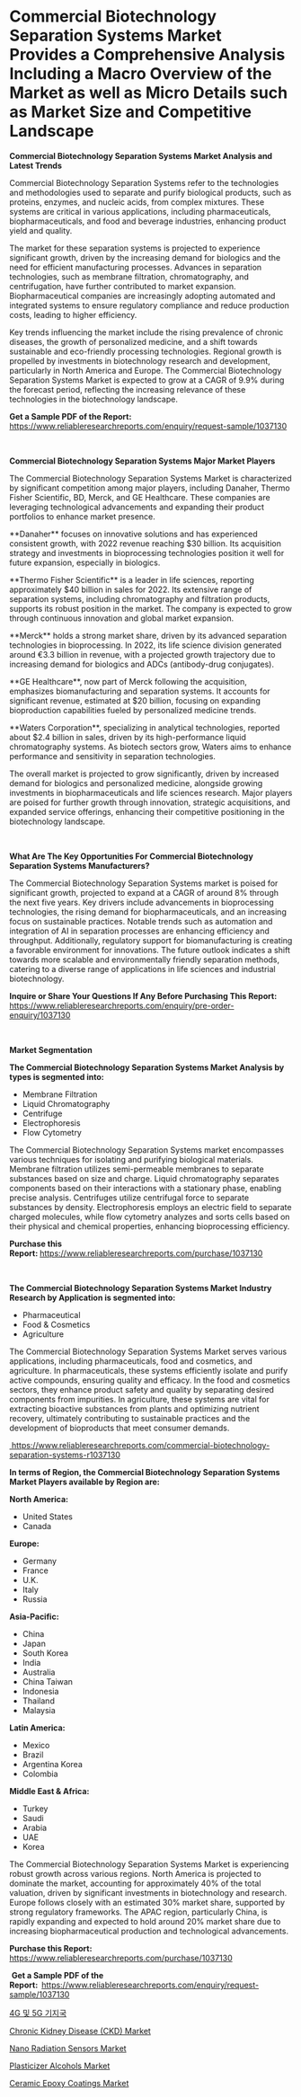 <p><h1>Commercial Biotechnology Separation Systems Market Provides a Comprehensive Analysis Including a Macro Overview of the Market as well as Micro Details such as Market Size and Competitive Landscape</h1></p><p><strong>Commercial Biotechnology Separation Systems Market Analysis and Latest Trends</strong></p>
<p><p>Commercial Biotechnology Separation Systems refer to the technologies and methodologies used to separate and purify biological products, such as proteins, enzymes, and nucleic acids, from complex mixtures. These systems are critical in various applications, including pharmaceuticals, biopharmaceuticals, and food and beverage industries, enhancing product yield and quality.</p><p>The market for these separation systems is projected to experience significant growth, driven by the increasing demand for biologics and the need for efficient manufacturing processes. Advances in separation technologies, such as membrane filtration, chromatography, and centrifugation, have further contributed to market expansion. Biopharmaceutical companies are increasingly adopting automated and integrated systems to ensure regulatory compliance and reduce production costs, leading to higher efficiency.</p><p>Key trends influencing the market include the rising prevalence of chronic diseases, the growth of personalized medicine, and a shift towards sustainable and eco-friendly processing technologies. Regional growth is propelled by investments in biotechnology research and development, particularly in North America and Europe. The Commercial Biotechnology Separation Systems Market is expected to grow at a CAGR of 9.9% during the forecast period, reflecting the increasing relevance of these technologies in the biotechnology landscape.</p></p>
<p><strong>Get a Sample PDF of the Report:&nbsp;</strong> <a href="https://www.reliableresearchreports.com/enquiry/request-sample/1037130">https://www.reliableresearchreports.com/enquiry/request-sample/1037130</a></p>
<p>&nbsp;</p>
<p><strong>Commercial Biotechnology Separation Systems Major Market Players</strong></p>
<p><p>The Commercial Biotechnology Separation Systems Market is characterized by significant competition among major players, including Danaher, Thermo Fisher Scientific, BD, Merck, and GE Healthcare. These companies are leveraging technological advancements and expanding their product portfolios to enhance market presence.</p><p>**Danaher** focuses on innovative solutions and has experienced consistent growth, with 2022 revenue reaching $30 billion. Its acquisition strategy and investments in bioprocessing technologies position it well for future expansion, especially in biologics.</p><p>**Thermo Fisher Scientific** is a leader in life sciences, reporting approximately $40 billion in sales for 2022. Its extensive range of separation systems, including chromatography and filtration products, supports its robust position in the market. The company is expected to grow through continuous innovation and global market expansion.</p><p>**Merck** holds a strong market share, driven by its advanced separation technologies in bioprocessing. In 2022, its life science division generated around €3.3 billion in revenue, with a projected growth trajectory due to increasing demand for biologics and ADCs (antibody-drug conjugates).</p><p>**GE Healthcare**, now part of Merck following the acquisition, emphasizes biomanufacturing and separation systems. It accounts for significant revenue, estimated at $20 billion, focusing on expanding bioproduction capabilities fueled by personalized medicine trends.</p><p>**Waters Corporation**, specializing in analytical technologies, reported about $2.4 billion in sales, driven by its high-performance liquid chromatography systems. As biotech sectors grow, Waters aims to enhance performance and sensitivity in separation technologies.</p><p>The overall market is projected to grow significantly, driven by increased demand for biologics and personalized medicine, alongside growing investments in biopharmaceuticals and life sciences research. Major players are poised for further growth through innovation, strategic acquisitions, and expanded service offerings, enhancing their competitive positioning in the biotechnology landscape.</p></p>
<p>&nbsp;</p>
<p><strong>What Are The Key Opportunities For Commercial Biotechnology Separation Systems Manufacturers?</strong></p>
<p><p>The Commercial Biotechnology Separation Systems market is poised for significant growth, projected to expand at a CAGR of around 8% through the next five years. Key drivers include advancements in bioprocessing technologies, the rising demand for biopharmaceuticals, and an increasing focus on sustainable practices. Notable trends such as automation and integration of AI in separation processes are enhancing efficiency and throughput. Additionally, regulatory support for biomanufacturing is creating a favorable environment for innovations. The future outlook indicates a shift towards more scalable and environmentally friendly separation methods, catering to a diverse range of applications in life sciences and industrial biotechnology.</p></p>
<p><strong>Inquire or Share Your Questions If Any Before Purchasing This Report:</strong> <a href="https://www.reliableresearchreports.com/enquiry/pre-order-enquiry/1037130">https://www.reliableresearchreports.com/enquiry/pre-order-enquiry/1037130</a></p>
<p>&nbsp;</p>
<p><strong>Market Segmentation</strong></p>
<p><strong>The Commercial Biotechnology Separation Systems Market Analysis by types is segmented into:</strong></p>
<p><ul><li>Membrane Filtration</li><li>Liquid Chromatography</li><li>Centrifuge</li><li>Electrophoresis</li><li>Flow Cytometry</li></ul></p>
<p><p>The Commercial Biotechnology Separation Systems market encompasses various techniques for isolating and purifying biological materials. Membrane filtration utilizes semi-permeable membranes to separate substances based on size and charge. Liquid chromatography separates components based on their interactions with a stationary phase, enabling precise analysis. Centrifuges utilize centrifugal force to separate substances by density. Electrophoresis employs an electric field to separate charged molecules, while flow cytometry analyzes and sorts cells based on their physical and chemical properties, enhancing bioprocessing efficiency.</p></p>
<p><strong>Purchase this Report:&nbsp;</strong><a href="https://www.reliableresearchreports.com/purchase/1037130">https://www.reliableresearchreports.com/purchase/1037130</a></p>
<p>&nbsp;</p>
<p><strong>The Commercial Biotechnology Separation Systems Market Industry Research by Application is segmented into:</strong></p>
<p><ul><li>Pharmaceutical</li><li>Food & Cosmetics</li><li>Agriculture</li></ul></p>
<p><p>The Commercial Biotechnology Separation Systems Market serves various applications, including pharmaceuticals, food and cosmetics, and agriculture. In pharmaceuticals, these systems efficiently isolate and purify active compounds, ensuring quality and efficacy. In the food and cosmetics sectors, they enhance product safety and quality by separating desired components from impurities. In agriculture, these systems are vital for extracting bioactive substances from plants and optimizing nutrient recovery, ultimately contributing to sustainable practices and the development of bioproducts that meet consumer demands.</p></p>
<p><a href="https://www.reliableresearchreports.com/commercial-biotechnology-separation-systems-r1037130">&nbsp;https://www.reliableresearchreports.com/commercial-biotechnology-separation-systems-r1037130</a></p>
<p><strong>In terms of Region, the Commercial Biotechnology Separation Systems Market Players available by Region are:</strong></p>
<p>
    <p> <strong> North America: </strong>
        <ul>
            <li>United States</li>
            <li>Canada</li>
        </ul>
        </p> 
    <p> <strong> Europe: </strong>
        <ul>
            <li>Germany</li>
            <li>France</li>
            <li>U.K.</li>
            <li>Italy</li>
            <li>Russia</li>
        </ul>
        </p> 
    <p> <strong> Asia-Pacific: </strong>
        <ul>
            <li>China</li>
            <li>Japan</li>
            <li>South Korea</li>
            <li>India</li>
            <li>Australia</li>
            <li>China Taiwan</li>
            <li>Indonesia</li>
            <li>Thailand</li>
            <li>Malaysia</li>
        </ul>
        </p> 
    <p> <strong> Latin America: </strong>
        <ul>
            <li>Mexico</li>
            <li>Brazil</li>
            <li>Argentina Korea</li>
            <li>Colombia</li>
        </ul>
        </p> 
    <p> <strong> Middle East & Africa: </strong>
        <ul>
            <li>Turkey</li>
            <li>Saudi</li>
            <li>Arabia</li>
            <li>UAE</li>
            <li>Korea</li>
        </ul>
    </p>
    </p>
<p><p>The Commercial Biotechnology Separation Systems Market is experiencing robust growth across various regions. North America is projected to dominate the market, accounting for approximately 40% of the total valuation, driven by significant investments in biotechnology and research. Europe follows closely with an estimated 30% market share, supported by strong regulatory frameworks. The APAC region, particularly China, is rapidly expanding and expected to hold around 20% market share due to increasing biopharmaceutical production and technological advancements.</p></p>
<p><strong>Purchase this Report: </strong><a href="https://www.reliableresearchreports.com/purchase/1037130">https://www.reliableresearchreports.com/purchase/1037130</a></p>
<p>&nbsp;<strong>Get a Sample PDF of the Report:&nbsp;&nbsp;</strong><a href="https://www.reliableresearchreports.com/enquiry/request-sample/1037130">https://www.reliableresearchreports.com/enquiry/request-sample/1037130</a></p>
<p><strong></strong></p>
<p><p><a href="https://medium.com/@owenhamiytll568745/%EC%84%B8%EA%B3%84-4g-5g-base-station-market-%EC%9D%80-2024%EC%97%90%EC%84%9C-2031%EB%A1%9C-%EC%97%B0%ED%8F%89%EA%B7%A0-%EC%A6%9D%EA%B0%80%EC%9C%A8%EC%9D%84-%EB%B3%B4%EC%9D%BC-%EA%B2%83%EC%9C%BC%EB%A1%9C-%EC%98%88%EC%83%81%EB%90%A9%EB%8B%88%EB%8B%A4-9b90fbbcbd91">4G 및 5G 기지국</a></p><p><a href="https://github.com/RoseBoyd475/Market-Research-Report-List-1/blob/main/chronic-kidney-disease-ckd-market.md">Chronic Kidney Disease (CKD) Market</a></p><p><a href="https://medium.com/@cecilaymond4456/the-nano-radiation-sensors-market-has-grown-significantly-as-a-result-of-several-important-causes-1d5b0566acd1">Nano Radiation Sensors Market</a></p><p><a href="https://www.linkedin.com/pulse/plasticizer-alcohols-market-global-share-ranking-overall-gxsnc?trackingId=moUQ4MY4QACAxtEz4%2Bu9YA%3D%3D">Plasticizer Alcohols Market</a></p><p><a href="https://issuu.com/reportprime-2/docs/ceramic-epoxy-coatings-market-size-_4f73ef559e9e80">Ceramic Epoxy Coatings Market</a></p></p>